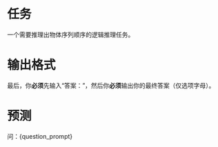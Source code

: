 # 任务
一个需要推理出物体序列顺序的逻辑推理任务。

# 输出格式
最后，你**必须**先输入“答案：”，然后你**必须**输出你的最终答案（仅选项字母）。

# 预测
问：{question_prompt}